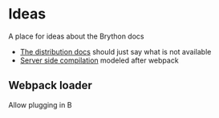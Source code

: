 # Ideas
A place for ideas about the Brython docs

* [The distribution docs](http://brython.info/static_doc/en/stdlib.html) should just say what is not available
* [Server side compilation]() modeled after webpack

## Webpack loader
Allow plugging in B
